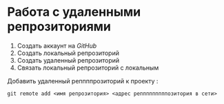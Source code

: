 ﻿# Работа с удаленными репрозиториями
1. Создать аккаунт на *GitHub*
2. Создать локальный репрозиторий 
3. Создать удаленный репрозиторий
4. Связать локальный репрозиторий с локальным

Добавить удаленный реппппрозиторий к проекту :
```
git remote add <имя репрозитория> <адрес репппппппппозитория в сети>
```